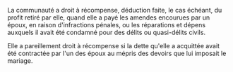   
 La communauté a droit à récompense, déduction faite, le cas échéant, du profit retiré par elle, quand elle a payé les amendes encourues par un époux, en raison d'infractions pénales, ou les réparations et dépens auxquels il avait été condamné pour des délits ou quasi-délits civils.  

  
 Elle a pareillement droit à récompense si la dette qu'elle a acquittée avait été contractée par l'un des époux au mépris des devoirs que lui imposait le mariage.  

